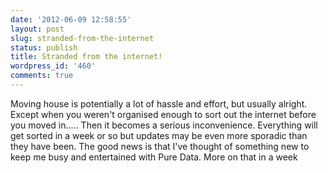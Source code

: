 ```yaml
---
date: '2012-06-09 12:58:55'
layout: post
slug: stranded-from-the-internet
status: publish
title: Stranded from the internet!
wordpress_id: '460'
comments: true
---
```


Moving house is potentially a lot of hassle and effort, but usually alright. Except when you weren't organised enough to sort out the internet before you moved in..... Then it becomes a serious inconvenience.
Everything will get sorted in a week or so but updates may be even more sporadic than they have been.
The good news is that I've thought of something new to keep me busy and entertained with Pure Data. More on that in a week
